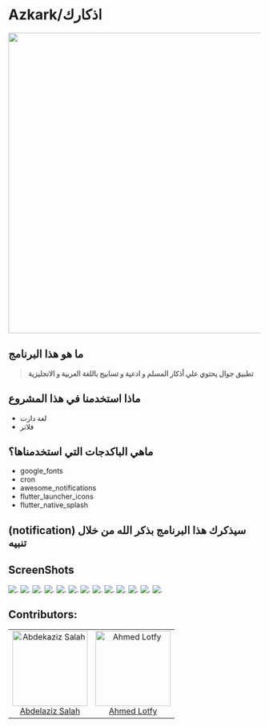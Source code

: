 # Azkark/اذكارك
<img src="assets/Logos/sp.png" width="600">

## ما هو هذا البرنامج
> __تطبيق جوال يحتوي علي أذكار المسلم و ادعية و تسابيح باللغة العربية و الانجليزية__

<h2>ماذا استخدمنا في هذا المشروع</h2>
<ul>
<li>لغة دارت </li>
<li>فلاتر </li>
</ul>
<h2>ماهي الباكدجات التي استخدمناها؟</h2>
<ul>
<li>google_fonts</li>
<li>cron</li>
<li>awesome_notifications</li>
<li>flutter_launcher_icons</li>
<li>flutter_native_splash</li>

</ul>
<h2> (notification) سيذكرك هذا البرنامج بذكر الله من خلال تنبيه</h2>

## ScreenShots 

 <img src="./assets/imgs/Screens/1.jpg" alt="."/>
<img src="./assets/imgs/Screens/2.jpg" alt="."/>
<img src="./assets/imgs/Screens/3.jpg" alt="."/>
<img src="./assets/imgs/Screens/4.jpg" alt="."/>
<img src="./assets/imgs/Screens/5.jpg" alt="."/>
<img src="./assets/imgs/Screens/6.jpg" alt="."/>
<img src="./assets/imgs/Screens/7.jpg" alt="."/>
<img src="./assets/imgs/Screens/8.jpg" alt="."/>
<img src="./assets/imgs/Screens/9.jpg" alt="."/>
<img src="./assets/imgs/Screens/10.jpg" alt="."/>
<img src="./assets/imgs/Screens/11.jpg" alt="."/>
<img src="./assets/imgs/Screens/12.jpg" alt="."/>
<img src="./assets/imgs/Screens/13.jpg" alt="."/>

<h2>Contributors: </h2>

<table>
  <tbody>
    <tr>
     <td align="center">
  <img src="https://avatars.githubusercontent.com/u/71516308?v=4" alt="Abdekaziz Salah" width="150px">
      <br>
      <a href="https://github.com/abdelazizSalah">Abdelaziz Salah</a>
  </td>
    <td align="center">
  <img src="https://user-images.githubusercontent.com/76037906/132257122-e9ea49d8-a912-4d19-8425-08d3847c96a6.jpg" alt="Ahmed Lotfy" width="150px">
      <br>
      <a href="https://github.com/AhmedLotfy02">Ahmed Lotfy</a>
  </td>
  
  </tbody>
</table>

